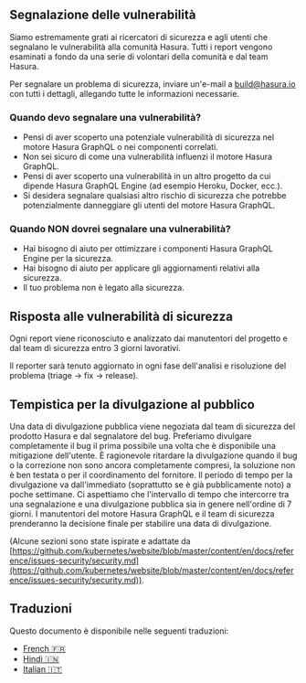 ## Segnalazione delle vulnerabilità

Siamo estremamente grati ai ricercatori di sicurezza e agli utenti che segnalano le vulnerabilità alla comunità Hasura. Tutti i report vengono esaminati a fondo da una serie di volontari della comunità e dal team Hasura.

Per segnalare un problema di sicurezza, inviare un'e-mail a [build@hasura.io](mailto:build@hasura.io) con tutti i dettagli, allegando tutte le informazioni necessarie.

### Quando devo segnalare una vulnerabilità?

- Pensi di aver scoperto una potenziale vulnerabilità di sicurezza nel motore Hasura GraphQL o nei componenti correlati.
- Non sei sicuro di come una vulnerabilità influenzi il motore Hasura GraphQL.
- Pensi di aver scoperto una vulnerabilità in un altro progetto da cui dipende Hasura GraphQL Engine (ad esempio Heroku, Docker, ecc.).
- Si desidera segnalare qualsiasi altro rischio di sicurezza che potrebbe potenzialmente danneggiare gli utenti del motore Hasura GraphQL.

### Quando NON dovrei segnalare una vulnerabilità?

- Hai bisogno di aiuto per ottimizzare i componenti Hasura GraphQL Engine per la sicurezza.
- Hai bisogno di aiuto per applicare gli aggiornamenti relativi alla sicurezza.
- Il tuo problema non è legato alla sicurezza.

## Risposta alle vulnerabilità di sicurezza

Ogni report viene riconosciuto e analizzato dai manutentori del progetto e dal team di sicurezza entro 3 giorni lavorativi. 

Il reporter sarà tenuto aggiornato in ogni fase dell'analisi e risoluzione del problema (triage -> fix -> release).

## Tempistica per la divulgazione al pubblico

Una data di divulgazione pubblica viene negoziata dal team di sicurezza del prodotto Hasura e dal segnalatore del bug. Preferiamo divulgare completamente il bug il prima possibile una volta che è disponibile una mitigazione dell'utente. È ragionevole ritardare la divulgazione quando il bug o la correzione non sono ancora completamente compresi, la soluzione non è ben testata o per il coordinamento del fornitore. Il periodo di tempo per la divulgazione va dall'immediato (soprattutto se è già pubblicamente noto) a poche settimane. Ci aspettiamo che l'intervallo di tempo che intercorre tra una segnalazione e una divulgazione pubblica sia in genere nell'ordine di 7 giorni. I manutentori del motore Hasura GraphQL e il team di sicurezza prenderanno la decisione finale per stabilire una data di divulgazione.


(Alcune sezioni sono state ispirate e adattate da  [https://github.com/kubernetes/website/blob/master/content/en/docs/reference/issues-security/security.md](https://github.com/kubernetes/website/blob/master/content/en/docs/reference/issues-security/security.md)).

## Traduzioni

Questo documento è disponibile nelle seguenti traduzioni:

- [French :fr:](translations/SECURITY.french.md)
- [Hindi :india:](translations/SECURITY.hindi.md)
- [Italian :it:](translations/SECURITY.italian.md)
